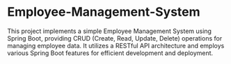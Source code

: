 # Employee-Management-System
 This project implements a simple Employee Management System using Spring Boot, providing CRUD (Create, Read, Update, Delete) operations for managing employee data. It utilizes a RESTful API architecture and employs various Spring Boot features for efficient development and deployment.
